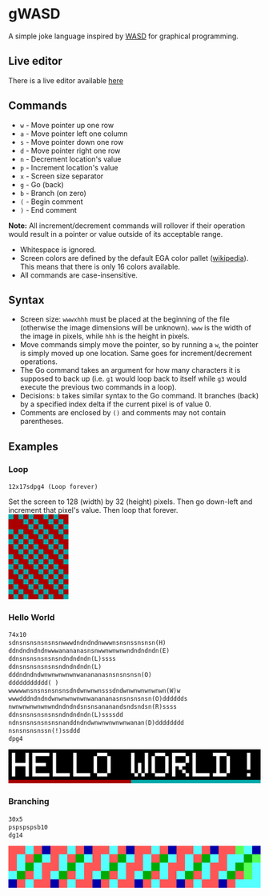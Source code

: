 # gWASD
A simple joke language inspired by [WASD](https://esolangs.org/wiki/WASD) for graphical programming.

## Live editor
There is a live editor available [here](https://projects.zachspi.ddns.net/gWASD/gWASD.html)

## Commands
- `w` - Move pointer up one row
- `a` - Move pointer left one column
- `s` - Move pointer down one row
- `d` - Move pointer right one row
- `n` - Decrement location's value
- `p` - Increment location's value
- `x` - Screen size separator
- `g` - Go (back)
- `b` - Branch (on zero)
- `(` - Begin comment
- `)` - End comment

**Note:** All increment/decrement commands will rollover if their operation would result in a pointer or value outside of its acceptable range.
- Whitespace is ignored.
- Screen colors are defined by the default EGA color pallet ([wikipedia](https://en.wikipedia.org/wiki/Enhanced_Graphics_Adapter#Color_palette)). This means that there is only 16 colors available.
- All commands are case-insensitive.

## Syntax
- Screen size: `wwwxhhh` must be placed at the beginning of the file (otherwise the image dimensions will be unknown). `www` is the width of the image in pixels, while `hhh` is the height in pixels.
- Move commands simply move the pointer, so by running a `w`, the pointer is simply moved up one location. Same goes for increment/decrement operations.
- The Go command takes an argument for how many characters it is supposed to back up (i.e. `g1` would loop back to itself while `g3` would execute the previous two commands in a loop).
- Decisions: `b` takes similar syntax to the Go command. It branches (back) by a specified index delta if the current pixel is of value 0.
- Comments are enclosed by `()` and comments may not contain parentheses.

## Examples
### Loop
```
12x17sdpg4 (Loop forever)
```
Set the screen to 128 (width) by 32 (height) pixels. Then go down-left and increment that pixel's value. Then loop that forever.\
![Image of the result of the 12x17 loop.](images/loop.png)

### Hello World
```
74x10
sdnsnsnsnsnsnsnwwwdndndndnwwwnsnsnssnsnsn(H)
ddndndndndnwwwanananasnsnwwnwnwnwndndndndn(E)
ddnsnsnsnsnsnsndndndndn(L)ssss
ddnsnsnsnsnsnsndndndndn(L)
dddndndndwnwnwnwnwnwanananasnsnsnsnsn(O)
ddddddddddd( )
wwwwwnsnsnsnsnsnsdndwnwnwnsssdndwnwnwnwnwnwn(W)w
wwwdddndndndwnwnwnwnwnwanananasnsnsnsnsn(O)dddddds
nwnwnwnwnwnwndndndndsnsnsananandsndsndsn(R)ssss
ddnsnsnsnsnsnsndndndndn(L)ssssdd
ndnsnsnsnsnsnsnanddndndwnwnwnwnwnwanan(D)dddddddd
nsnsnsnsnssn(!)ssddd
dpg4
```

![Image of the result of running the Hello World program.](images/hello_world.png)

### Branching
```
30x5
pspspspsb10
dg14
```

![Image of the result of a branching program.](images/branch.png)
